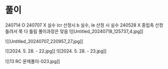 # 풀이

240714 O 
240707 X 실수 Icr 산정시 b 실수, Ie 산정 시 실수
240528 X 중립축 산정 틀려서 쭉 다 틀림 풀이과정은 맞음
![[Untitled_20240718_125737_4.jpg]]

![[Untitled_20240707_220957_27.jpg]]

![[2024. 5. 28. - 22.jpg]]
![[2024. 5. 28. - 23.jpg]]

![[13 RC 문제풀이-023.jpg]]